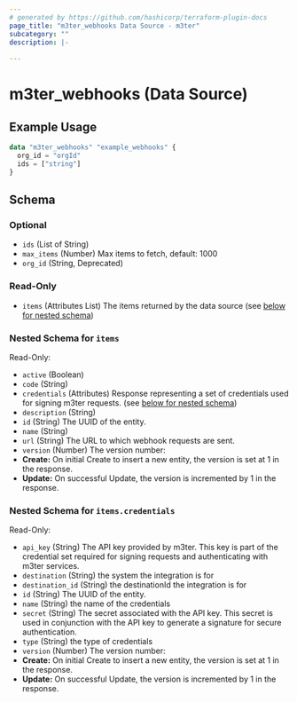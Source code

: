 ```yaml
---
# generated by https://github.com/hashicorp/terraform-plugin-docs
page_title: "m3ter_webhooks Data Source - m3ter"
subcategory: ""
description: |-
  
---
```


# m3ter_webhooks (Data Source)



## Example Usage

```terraform
data "m3ter_webhooks" "example_webhooks" {
  org_id = "orgId"
  ids = ["string"]
}
```

<!-- schema generated by tfplugindocs -->
## Schema

### Optional

- `ids` (List of String)
- `max_items` (Number) Max items to fetch, default: 1000
- `org_id` (String, Deprecated)

### Read-Only

- `items` (Attributes List) The items returned by the data source (see [below for nested schema](#nestedatt--items))

<a id="nestedatt--items"></a>
### Nested Schema for `items`

Read-Only:

- `active` (Boolean)
- `code` (String)
- `credentials` (Attributes) Response representing a set of credentials used for signing m3ter requests. (see [below for nested schema](#nestedatt--items--credentials))
- `description` (String)
- `id` (String) The UUID of the entity.
- `name` (String)
- `url` (String) The URL to which webhook requests are sent.
- `version` (Number) The version number:
- **Create:** On initial Create to insert a new entity, the version is set at 1 in the response.
- **Update:** On successful Update, the version is incremented by 1 in the response.

<a id="nestedatt--items--credentials"></a>
### Nested Schema for `items.credentials`

Read-Only:

- `api_key` (String) The API key provided by m3ter. This key is part of the credential set required for signing requests and authenticating with m3ter services.
- `destination` (String) the system the integration is for
- `destination_id` (String) the destinationId the integration is for
- `id` (String) The UUID of the entity.
- `name` (String) the name of the credentials
- `secret` (String) The secret associated with the API key. This secret is used in conjunction with the API key to generate a signature for secure authentication.
- `type` (String) the type of credentials
- `version` (Number) The version number:
- **Create:** On initial Create to insert a new entity, the version is set at 1 in the response.
- **Update:** On successful Update, the version is incremented by 1 in the response.
